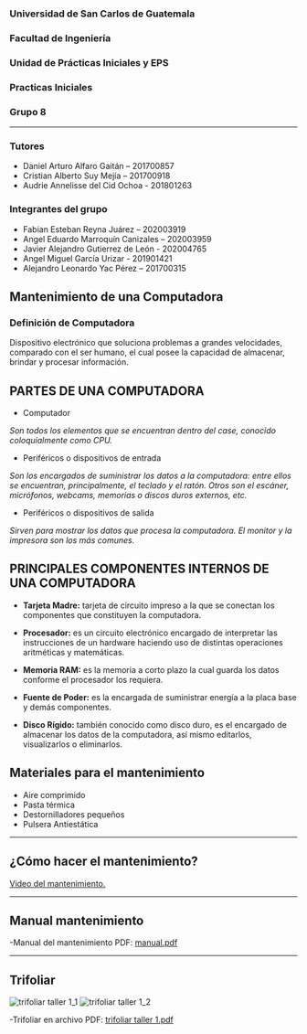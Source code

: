 ### Universidad de San Carlos de Guatemala
### Facultad de Ingeniería
### Unidad de Prácticas Iniciales y EPS
### Practicas Iniciales
### Grupo 8
___
### Tutores
- Daniel Arturo Alfaro Gaitán – 201700857
- Cristian Alberto Suy Mejía – 201700918
- Audrie Annelisse del Cid Ochoa - 201801263

### Integrantes del grupo
- Fabian Esteban Reyna Juárez – 202003919
- Angel Eduardo Marroquín Canizales – 202003959
- Javier Alejandro Gutierrez de León - 202004765
- Angel Miguel García Urizar - 201901421
- Alejandro Leonardo Yac Pérez – 201700315

## Mantenimiento de una Computadora

### Definición de Computadora
Dispositivo electrónico que soluciona problemas a grandes velocidades, comparado con el ser humano, el cual posee la capacidad de almacenar, brindar y procesar información.


## PARTES DE UNA COMPUTADORA
* Computador

_Son todos los elementos que se encuentran dentro del case, conocido coloquialmente como CPU._

* Periféricos o dispositivos de entrada

_Son los encargados de suministrar los datos a la computadora: entre ellos se encuentran, principalmente, el teclado y el ratón. Otros son el escáner, micrófonos, webcams, memorias o discos duros externos, etc._

* Periféricos o dispositivos de salida

_Sirven para mostrar los datos que procesa la computadora. El monitor y la impresora son los más comunes._

## PRINCIPALES COMPONENTES INTERNOS DE UNA COMPUTADORA
* **Tarjeta Madre:** tarjeta de circuito impreso a la que se conectan los componentes que constituyen la computadora.

* **Procesador:** es un circuito electrónico encargado de interpretar las instrucciones de un hardware haciendo uso de distintas operaciones aritméticas y matemáticas.

* **Memoria RAM:** es la memoria a corto plazo la cual guarda los datos conforme el procesador los requiera.

* **Fuente de Poder:** es la encargada de suministrar energía a la placa base y demás componentes.

* **Disco Rígido:** también conocido como disco duro, es el encargado de almacenar los datos de la computadora, así mismo editarlos, visualizarlos o eliminarlos.


## Materiales para el mantenimiento 
* Aire comprimido
* Pasta térmica
* Destornilladores pequeños
* Pulsera Antiestática

___
## ¿Cómo hacer el mantenimiento?
[Video del mantenimiento.](https://drive.google.com/file/d/1EdoPmRB8YpWDBA3g7MPxNWIdeBbOnHA4/view?usp=sharing) 
___

## Manual mantenimiento 
-Manual del mantenimiento PDF: [manual.pdf](https://github.com/FabianReyna/Taller1/files/6935137/reporte.pdf)

___

## Trifoliar
![trifoliar taller 1_1](https://user-images.githubusercontent.com/82343610/128272085-a33f3ec5-ffa3-4f65-b1e8-ce7c2ac0bea8.png)
![trifoliar taller 1_2](https://user-images.githubusercontent.com/82343610/128272104-7eec47c7-5ae1-4f95-bab8-fdccbd7fe74b.png)

-Trifoliar en archivo PDF: [trifoliar taller 1.pdf](https://github.com/FabianReyna/repositorio1/files/6935087/trifoliar.taller.1.pdf)







